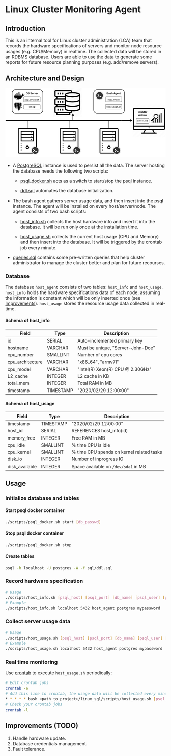 # Linux Cluster Monitoring Agent

## Introduction
This is an internal tool for Linux cluster administration (LCA) team that records the hardware specifications of servers and monitor node resource usages (e.g. CPU/Memory) in realtime. The collected data will be stored in an RDBMS database. Users are able to use the data to generate some reports for future resource planning purposes (e.g. add/remove servers).

## Architecture and Design
<img src="../assets/arch.png" alt="drawing" width="800"/>

* A [PostgreSQL](https://www.postgresql.org/) instance is used to persist all the data. The server hosting the database needs the following two scripts:

  * [psql_docker.sh](./scripts/psql_docker.sh) acts as a switch to start/stop the psql instance.
  
  * [ddl.sql](./sql/ddl.sql) automates the database initialization.  

* The bash agent gathers server usage data, and then insert into the psql instance. The agent will be installed on every host/server/node. The agent consists of two bash scripts:

  * [host_info.sh](./scripts/host_info.sh) collects the host hardware info and insert it into the database. It will be run only once at the installation time.

  * [host_usage.sh](./scripts/host_usage.sh) collects the current host usage (CPU and Memory) and then insert into the database. It will be triggered by the crontab job every minute.
  
* [queries.sql](./sql/queries.sql) contains some pre-written queries that help cluster administrator to manage the cluster better and plan for future recourses.  
  
### Database

The database `host_agent` consists of two tables: `host_info` and `host_usage`. `host_info` holds the hardware specifications data of each node, assuming the information is constant which will be only inserted once (see [Improvements](#improvements-todo)). `host_usage` stores the resource usage data collected in real-time.

#### Schema of host_info 
| Field            | Type      | Description                               |
|------------------|-----------|-------------------------------------------|
| id               | SERIAL    | Auto-incremented primary key              |
| hostname         | VARCHAR   | Must be unique, "Server-John-Doe"         |
| cpu_number       | SMALLINT  | Number of cpu cores                       |
| cpu_architecture | VARCHAR   | "x86_64", "armv7l"                        |
| cpu_model        | VARCHAR   | "Intel(R) Xeon(R) CPU @ 2.30GHz"          |
| L2_cache         | INTEGER   | L2 cache in KB                            |
| total_mem        | INTEGER   | Total RAM in MB                           |
| timestamp        | TIMESTAMP | "2020/02/29 12:00:00"                     |

#### Schema of host_usage
| Field            | Type      | Description                               |
|------------------|-----------|-------------------------------------------|
| timestamp        | TIMESTAMP | "2020/02/29 12:00:00"                     |
| host_id          | SERIAL    | REFERENCES host_info(id)                  |
| memory_free      | INTEGER   | Free RAM in MB                            |
| cpu_idle         | SMALLINT  | % time CPU is idle                        |
| cpu_kernel       | SMALLINT  | % time CPU spends on kernel related tasks |
| disk_io          | INTEGER   | Number of inprogress IO                   |
| disk_available   | INTEGER   | Space available on `/dev/sda1` in MB      |

## Usage

### Initialize database and tables

#### Start psql docker container 
```sh
./scripts/psql_docker.sh start [db_passwd]
```

#### Stop psql docker container 
```sh
./scripts/psql_docker.sh stop
```

#### Create tables
```sh
psql -h localhost -U postgres -W -f sql/ddl.sql
```

### Record hardware specification
```sh
# Usage
./scripts/host_info.sh [psql_host] [psql_port] [db_name] [psql_user] [psql_passwd]
# Example
./scripts/host_info.sh localhost 5432 host_agent postgres mypassword
```

### Collect server usage data
```sh
# Usage
./scripts/host_usage.sh [psql_host] [psql_port] [db_name] [psql_user] [psql_passwd]
# Example
./scripts/host_usage.sh localhost 5432 host_agent postgres mypassword
```

### Real time monitoring
Use [crontab](https://crontab.guru/) to execute `host_usage.sh` periodically:
```sh
# Edit crontab jobs
crontab -e
# Add this line to crontab, the usage data will be collected every minute, adjust your schedule accordingly
* * * * * bash <path_to_project>/linux_sql/scripts/host_usage.sh [psql_host] [psql_port] [db_name] [psql_user] [psql_passwd] >> /tmp/host_usage.log
# Check your crontab jobs
crontab -l
```

## Improvements (TODO) 
1. Handle hardware update.
2. Database credentials management.
3. Fault tolerance. 
